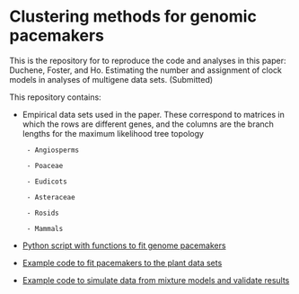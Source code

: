 # Clustering methods for genomic pacemakers

This is the repository for to reproduce the code and analyses in this paper:
Duchene, Foster, and Ho. Estimating the number and assignment of clock models in analyses of multigene data sets. (Submitted)

This repository contains:

- Empirical data sets used in the paper. These correspond to matrices in which the rows are different genes, and the columns are the branch lengths for the maximum likelihood tree topology

       - Angiosperms

       - Poaceae

       - Eudicots

       - Asteraceae

       - Rosids

       - Mammals


- [Python script with functions to fit genome pacemakers]()

    
- [Example code to fit pacemakers to the plant data sets]()


- [Example code to simulate data from mixture models and validate results]()


